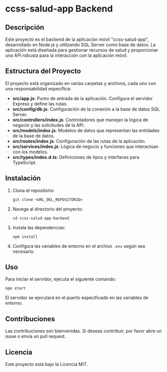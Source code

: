 # ccss-salud-app Backend

## Descripción
Este proyecto es el backend de la aplicación móvil "ccss-salud-app", desarrollado en Node.js y utilizando SQL Server como base de datos. La aplicación está diseñada para gestionar recursos de salud y proporcionar una API robusta para la interacción con la aplicación móvil.

## Estructura del Proyecto
El proyecto está organizado en varias carpetas y archivos, cada uno con una responsabilidad específica:

- **src/app.js**: Punto de entrada de la aplicación. Configura el servidor Express y define las rutas.
- **src/config/db.js**: Configuración de la conexión a la base de datos SQL Server.
- **src/controllers/index.js**: Controladores que manejan la lógica de negocio y las solicitudes de la API.
- **src/models/index.js**: Modelos de datos que representan las entidades de la base de datos.
- **src/routes/index.js**: Configuración de las rutas de la aplicación.
- **src/services/index.js**: Lógica de negocio y funciones que interactúan con los modelos.
- **src/types/index.d.ts**: Definiciones de tipos y interfaces para TypeScript.

## Instalación
1. Clona el repositorio:
   ```
   git clone <URL_DEL_REPOSITORIO>
   ```
2. Navega al directorio del proyecto:
   ```
   cd ccss-salud-app-backend
   ```
3. Instala las dependencias:
   ```
   npm install
   ```
4. Configura las variables de entorno en el archivo `.env` según sea necesario.

## Uso
Para iniciar el servidor, ejecuta el siguiente comando:
```
npm start
```
El servidor se ejecutará en el puerto especificado en las variables de entorno.

## Contribuciones
Las contribuciones son bienvenidas. Si deseas contribuir, por favor abre un issue o envía un pull request.

## Licencia
Este proyecto está bajo la Licencia MIT.